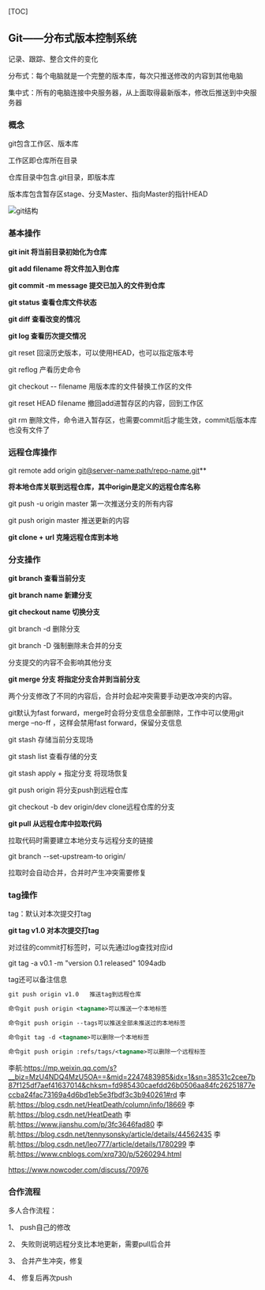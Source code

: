[TOC]



## Git——分布式版本控制系统

记录、跟踪、整合文件的变化

分布式：每个电脑就是一个完整的版本库，每次只推送修改的内容到其他电脑

集中式：所有的电脑连接中央服务器，从上面取得最新版本，修改后推送到中央服务器

### 概念

git包含工作区、版本库

工作区即仓库所在目录

仓库目录中包含.git目录，即版本库

版本库包含暂存区stage、分支Master、指向Master的指针HEAD

![git结构](/Users/lihang/Documents/GitHub/CoerLi.github.io/文稿/git结构.png)

### 基本操作

**git init            将当前目录初始化为仓库**

**git add filename 		将文件加入到仓库**

**git commit -m message 		提交已加入的文件到仓库**

**git status 	查看仓库文件状态**

**git diff      	查看改变的情况**

**git log      	查看历次提交情况**

git reset 	回滚历史版本，可以使用HEAD，也可以指定版本号

git reflog  	产看历史命令

git checkout   -- filename    用版本库的文件替换工作区的文件

git reset HEAD filename      撤回add进暂存区的内容，回到工作区

git rm        删除文件，命令进入暂存区，也需要commit后才能生效，commit后版本库也没有文件了

### 远程仓库操作

git remote add origin [git@server-name:path/repo-name.git](mailto:git@server-name:path/repo-name.git)**

**将本地仓库关联到远程仓库，其中origin是定义的远程仓库名称**

git push -u origin master 第一次推送分支的所有内容

git push origin master    推送更新的内容

**git clone + url      克隆远程仓库到本地**

### 分支操作

**git branch      查看当前分支**

**git branch name       新建分支**

**git checkout name    切换分支**

git branch -d       删除分支

git branch -D       强制删除未合并的分支

分支提交的内容不会影响其他分支

**git merge 分支         将指定分支合并到当前分支**

两个分支修改了不同的内容后，合并时会起冲突需要手动更改冲突的内容。

git默认为fast forward，merge时会将分支信息全部删除，工作中可以使用git merge –no-ff    ，这样会禁用fast forward，保留分支信息

git stash 存储当前分支现场

git stash list 查看存储的分支

git stash apply + 指定分支        将现场恢复

git push origin  将分支push到远程仓库

git checkout -b dev origin/dev       clone远程仓库的分支

**git pull 从远程仓库中拉取代码**

拉取代码时需要建立本地分支与远程分支的链接

git branch --set-upstream-to <branch-name> origin/<branch-name>

拉取时会自动合并，合并时产生冲突需要修复



### tag操作

tag：默认对本次提交打tag

**git tag v1.0     对本次提交打tag**

对过往的commit打标签时，可以先通过log查找对应id

git tag -a v0.1 -m "version 0.1 released" 1094adb

tag还可以备注信息

```xml
git push origin v1.0   推送tag到远程仓库

命令git push origin <tagname>可以推送一个本地标签

命令git push origin --tags可以推送全部未推送过的本地标签

命令git tag -d <tagname>可以删除一个本地标签

命令git push origin :refs/tags/<tagname>可以删除一个远程标签
```

李航:https://mp.weixin.qq.com/s?__biz=MzU4NDQ4MzU5OA==&mid=2247483985&idx=1&sn=38531c2cee7b87f125df7aef41637014&chksm=fd985430caefdd26b0506aa84fc26251877eccba24fac73169a4d6bd1eb5e3fbdf3c3b940261#rd
李航:https://blog.csdn.net/HeatDeath/column/info/18669
李航:https://blog.csdn.net/HeatDeath
李航:https://www.jianshu.com/p/3fc3646fad80
李航:https://blog.csdn.net/tennysonsky/article/details/44562435
李航:https://blog.csdn.net/leo777/article/details/1780299
李航:https://www.cnblogs.com/xrq730/p/5260294.html

https://www.nowcoder.com/discuss/70976

### 合作流程

多人合作流程：

1、        push自己的修改

2、        失败则说明远程分支比本地更新，需要pull后合并

3、        合并产生冲突，修复

4、        修复后再次push